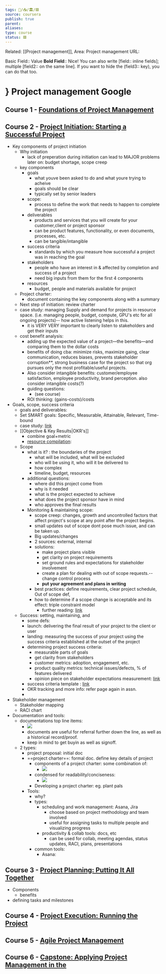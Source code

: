 ```yaml
---
tags: 🧠️/📥️/🏛️/🟥️
source: coursera
publish: true
parent: 
aliases: 
type: course
status: 🟥
---
```


Related: [[Project management]], 
Area: Project management
URL: 



Basic Field:: Value
**Bold Field**:: Nice!
You can also write [field:: inline fields]; multiple [field2:: on the same line].
If you want to hide the (field3:: key), you can do that too.

# } Project management Google

## Course 1 - [Foundations of Project Management](https://www.coursera.org/programs/coursera-for-reliance-iicso/learn/project-management-foundations?specialization=google-project-management)



## Course 2 - [Project Initiation: Starting a Successful Project](https://www.coursera.org/programs/coursera-for-reliance-iicso/learn/project-initiation-google?specialization=google-project-management)

- Key components of project initiation
	- Why initiation
		- lack of preperation during initiation can lead to MAJOR problems later on: budget shortage, scope creep
	- key components
		- goals
			- what youve been asked to do and what youre trying to acheive
			- goals should be clear
			- typically set by senior leaders
		- scope:  
			- process to define the work that needs to happen to complete the project
		- deliverables
			- products and services that you will create for your customer,client or project sponsor
			- can be product features, functionality, or even documents, processes, etc. 
			- can be tangible/intangible
		- success criteria
			- standards by which you measure how successful a project was in reaching the goal
		- stakeholders
			- people who have an interest in & affected by completion and success of a project 
			- need big inputs from them for the first 4 components
		- resources
			- budget, people and materials available for project
	- Project charter: 
		- document containing the key components along with a summary
	- Next step of initiation: review charter
	- case study: managing Supply and demand for projects in resource space. (i.e. managing people, budget, compute, GPU's etc for all ongoing projects)-- how active listening helps in this. 
		- it is VERY VERY important to clearly listen to  stakeholders and get their inputs
	- cost benefit analysis: 
		- adding up the expected value of a project—the benefits—and comparing them to the dollar costs
		- benefits of doing cba: minimize risks, maximize gaing, clear communication, reduces biases, prevents stakeholder corruption**, strong business case for the project so that org pursues only the most profitable/useful projects. 
		- Also consider intangible benefits: customer/employee satisfaction, employee productivity, brand perception. also consider intangible costs(?)
		- guiding questions: 
			-  (see course)
		- ROI thinking: (gains-costs)/costs
-  Goals, scope, success criteria
	- goals and deliverables: 
	- Set SMART goals: Specific, Measurable, Attainable, Relevant, Time-bound
	- case study: [link](https://docs.google.com/document/d/1iRjuqo2pYjVQlSvS4m7x8Gptfx0XaeAJ-fh3LVzrKek/edit?usp=sharing)
	- [[Objective & Key Results|OKR's]] 
		- combine goal+metric
		- [resource compilation](https://www.coursera.org/learn/project-initiation-google/supplement/Tt5Xr/creating-okrs-for-your-project):
	- Scope
		- what is it? : the boundaries of the project
			- what will be included, what will be excluded
			- who will be using it, who will it be delivered to
			- how complex
			- timeline, budget, resources
		- additional questions: 
			- where did this project come from 
			- why is it needed
			- what is the project expected to achieve
			- what does the project sponsor have in mind
			- who approves the final results
		- Monitoring & maintaining scope: 
			- scope creep: changes, growth and uncontrolled factors that affect project's scope at any point after the project begins. 
			-  small updates out of scope dont pose much issue, and can be taken up. 
			- Big updates/changes 
			- 2 sources: external, internal 
			- solutions: 
				- make project plans visible
				- get clarity on project requirements 
				- set ground rules and expectations for stakeholder involvement
				- create a plan for dealing with out of scope requests.--change control process
				- **put your agreement and plans in writing**
			- best practices: define requirements, clear project schedule, Out of scope def, 
			- how to determine if a scope change is acceptable and its effect: triple constraint model
				- further reading: [link](https://thedigitalprojectmanager.com/projects/scope-management/triple-constraint/)
	- Success: setting, maintaining, and 
		- some defs: 
		- launch: delivering the final result of your project to the client or user
		- landing: measuring the success of your project using the success criteria established at the outset of the project
		- determining project success criteria: 
			- measurable parts of goals
			- get clarity from stakeholders
			- customer metrics: adoption, engagement, etc. 
			- product quality metrics: technical issues/defects, % of features delivered
			- opinion piece on stakeholder expectations measurement: [link](https://d3c33hcgiwev3.cloudfront.net/tZL2CKGDTGmS9gihg9xpFw_6243c50ecb7a476eb772e17540d4f6ef_Same-Project-Different-Perspectives-PMI.pdf?Expires=1692662400&Signature=gTUQfc3o~SNBKHmE5~KES6I1c4UISycsxigX~Bwy9ev~2lQzJXEhX9MWwHrbXF~vptcuBd8vzB1BrdpvWYCZlPokTxD0KhOfqNqlJ2NGTXO8UTp43Y1xHVisixhjEiO5c~TTi4TgpxwaNlBsnRZWVvgG7zMUSd5x9fCpZ6qXuEY_&Key-Pair-Id=APKAJLTNE6QMUY6HBC5A)
		- success criteria template : [link](https://docs.google.com/document/d/1E3OwXHMb25DpWHeJXzff9wqjuJSO6KH9aijNUAIUNpQ/template/preview?resourcekey=0-vgOO8PhLm_19ztOHb4eLJw)
		- OKR tracking and more info: refer page again in assn.
		- 
- Stakeholder management
	- Stakeholder mapping
	- RACI chart
- Documentation and tools: 
	- documentations top line items: 
		- ![](https://i.imgur.com/zWCFzAI.png)
		- documents are useful for referral further down the line, as well as a historical record/proof. 
		- keep in mind to get buyin as well as signoff. 
	- 2 types: 
		- project proposal: initial doc 
		- ==project charter==: formal doc. define key details of project
			- components of a project charter: some combination of: 
				- ![](https://i.imgur.com/vefP5GP.png)
			- condensed for readability/conciseness: 
				- ![](https://i.imgur.com/bMUrBHf.png)
			- Developing a project charter: eg. plant pals
		- Tools: 
			- why? 
			- types: 
				- scheduling and work management: Asana, Jira
					- choose based on project methodology and team involved
					- useful for assigning tasks to multiple people and visualizing progress
				- productivity & collab tools: docs, etc
					- can be used for collab, meeting agendas, status updates, RACI, plans, presentations
			- common tools: 
				- Asana:  


    




## Course 3 - [Project Planning: Putting It All Together](https://www.coursera.org/programs/coursera-for-reliance-iicso/learn/project-planning-google?specialization=google-project-management)

- Components
	- benefits
- defining tasks and milestones

## Course 4 - [Project Execution: Running the Project](https://www.coursera.org/programs/coursera-for-reliance-iicso/learn/project-execution-google?specialization=google-project-management)



## Course 5 - [Agile Project Management](https://www.coursera.org/programs/coursera-for-reliance-iicso/learn/agile-project-management?specialization=google-project-management)



## Course 6 - [Capstone: Applying Project Management in the](https://www.coursera.org/programs/coursera-for-reliance-iicso/learn/applying-project-management?specialization=google-project-management)